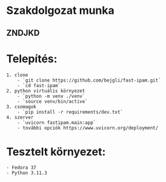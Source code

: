 # Szakdolgozat munka
## ZNDJKD

# Telepítés:
    1. clone
        - `git clone https://github.com/bejgli/fast-ipam.git`
        - `cd fast-ipam`
    2. python virtuális környezet
        - `python -m venv ./venv`
        - `source venv/bin/active`
    3. csomagok
        - `pip install -r requirements/dev.txt`
    4. szerver
        - `uvicorn fastipam.main:app`
        - további opciók https://www.uvicorn.org/deployment/

# Tesztelt környezet:
    - Fedora 37
    - Python 3.11.3




